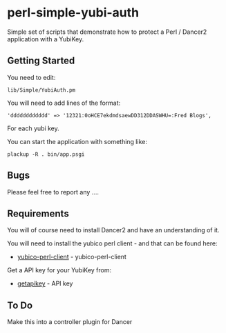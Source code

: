 # perl-simple-yubi-auth
Simple set of scripts that demonstrate how to protect a Perl / Dancer2 application with a YubiKey.  

## Getting Started

You need to edit:

```
lib/Simple/YubiAuth.pm
```

You will need to add lines of the format:

```
'dddddddddddd' => '12321:0oHCE7ekdmdsaewDD312DDASWHU=:Fred Blogs',
```

For each yubi key.

You can start the application with something like:

```
plackup -R . bin/app.psgi
```

## Bugs

Please feel free to report any ....

## Requirements
You will of course need to install Dancer2 and have an understanding of it.

You will need to install the yubico perl client - and that can be found here:

* [yubico-perl-client](https://github.com/Yubico/yubico-perl-client) - yubico-perl-client

Get a API key for your YubiKey from:

* [getapikey](https://upgrade.yubico.com/getapikey) - API key


## To Do
Make this into a controller plugin for Dancer




